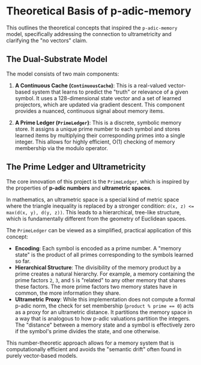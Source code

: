 # Theoretical Basis of p-adic-memory

This outlines the theoretical concepts that inspired the `p-adic-memory` model, specifically addressing the connection to ultrametricity and clarifying the "no vectors" claim.

## The Dual-Substrate Model

The model consists of two main components:

1.  **A Continuous Cache (`ContinuousCache`)**: This is a real-valued vector-based system that learns to predict the "truth" or relevance of a given symbol. It uses a 128-dimensional state vector and a set of learned projectors, which are updated via gradient descent. This component provides a nuanced, continuous signal about memory items.

2.  **A Prime Ledger (`PrimeLedger`)**: This is a discrete, symbolic memory store. It assigns a unique prime number to each symbol and stores learned items by multiplying their corresponding primes into a single integer. This allows for highly efficient, O(1) checking of memory membership via the modulo operator.

## The Prime Ledger and Ultrametricity

The core innovation of this project is the `PrimeLedger`, which is inspired by the properties of **p-adic numbers** and **ultrametric spaces**.

In mathematics, an ultrametric space is a special kind of metric space where the triangle inequality is replaced by a stronger condition: `d(x, z) <= max(d(x, y), d(y, z))`. This leads to a hierarchical, tree-like structure, which is fundamentally different from the geometry of Euclidean spaces.

The `PrimeLedger` can be viewed as a simplified, practical application of this concept:

-   **Encoding**: Each symbol is encoded as a prime number. A "memory state" is the product of all primes corresponding to the symbols learned so far.
-   **Hierarchical Structure**: The divisibility of the memory product by a prime creates a natural hierarchy. For example, a memory containing the prime factors `2`, `3`, and `5` is "related" to any other memory that shares these factors. The more prime factors two memory states have in common, the more information they share.
-   **Ultrametric Proxy**: While this implementation does not compute a formal p-adic norm, the check for set membership (`product % prime == 0`) acts as a proxy for an ultrametric distance. It partitions the memory space in a way that is analogous to how p-adic valuations partition the integers. The "distance" between a memory state and a symbol is effectively zero if the symbol's prime divides the state, and one otherwise.

This number-theoretic approach allows for a memory system that is computationally efficient and avoids the "semantic drift" often found in purely vector-based models.
